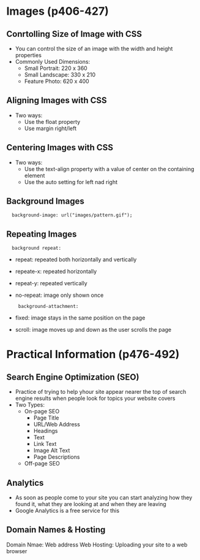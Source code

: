 # Images (p406-427)
## Conrtolling Size of Image with CSS
* You can control the size of an image with the width and height properties
* Commonly Used Dimensions:
  * Small Portrait: 220 x 360
  * Small Landscape: 330 x 210
  * Feature Photo: 620 x 400

## Aligning Images with CSS
* Two ways:
  * Use the float property
  * Use margin right/left

## Centering Images with CSS
* Two ways:
  * Use the text-align property with a value of center on the containing element
  * Use the auto setting for left nad right

## Background Images
      background-image: url("images/pattern.gif");
      
## Repeating Images
      background repeat:
      
   * repeat: repeated both horizontally and vertically
   * repeate-x: repeated horizontally
   * repeat-y: repeated vertically
   * no-repeat: image only shown once

          background-attachment:
   * fixed: image stays in the same position on the page
   * scroll: image moves up and down as the user scrolls the page


# Practical Information (p476-492)
## Search Engine Optimization (SEO)
* Practice of trying to help yhour site appear nearer the top of search engine results when people look for topics your website covers
* Two Types:
  * On-page SEO
    * Page Title
    * URL/Web Address
    * Headings
    * Text
    * Link Text
    * Image Alt Text
    * Page Descriptions
  * Off-page SEO

## Analytics
* As soon as people come to your site you can start analyzing how they found it, what they are looking at and when they are leaving
* Google Analytics is a free service for this

## Domain Names & Hosting
Domain Nmae: Web address
Web Hosting: Uploading your site to a web browser
